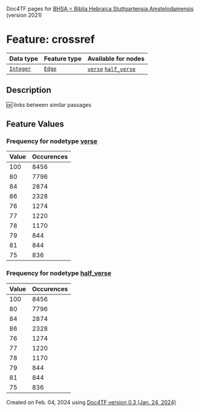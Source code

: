 Doc4TF pages for [BHSA = Biblia Hebraica Stuttgartensia Amstelodamensis](https://github.com/etcbc/BHSA/tree/master/tf) (version 2021)
# Feature: crossref
Data type|Feature type|Available for nodes
---|---|---
[`Integer`](featurebydatatype.md#integer)|[`Edge`](featurebytype.md#edge)| [`verse`](featurebynodetype.md#verse)  [`half_verse`](featurebynodetype.md#half_verse) 
## Description
🆗 links between similar passages
## Feature Values
### Frequency for nodetype [verse](featurebynodetype.md#verse)
Value|Occurences
---|---
100|8456
80|7796
84|2874
86|2328
76|1274
77|1220
78|1170
79|844
81|844
75|836
### Frequency for nodetype [half_verse](featurebynodetype.md#half_verse)
Value|Occurences
---|---
100|8456
80|7796
84|2874
86|2328
76|1274
77|1220
78|1170
79|844
81|844
75|836
 

Created on Feb. 04, 2024 using [Doc4TF  version 0.3 (Jan. 24, 2024)](https://github.com/tonyjurg/Doc4TF) 